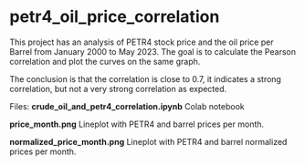 # petr4_oil_price_correlation
This project has an analysis of PETR4 stock price and the oil price per Barrel from January 2000 to May 2023. The goal is to calculate the Pearson correlation and plot the curves on the same graph.

The conclusion is that the correlation is close to 0.7, it indicates a strong correlation, but not a very strong correlation as expected.

Files:
**crude_oil_and_petr4_correlation.ipynb**
Colab  notebook 

**price_month.png**
Lineplot with PETR4 and barrel prices per month.

**normalized_price_month.png**
Lineplot with PETR4 and barrel normalized prices per month.



